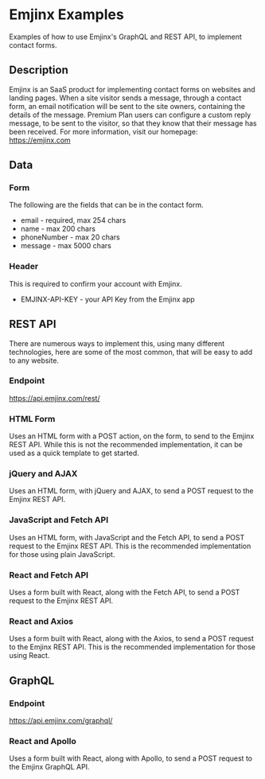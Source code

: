 # Emjinx Examples

Examples of how to use Emjinx's GraphQL and REST API, to implement contact forms.

## Description

Emjinx is an SaaS product for implementing contact forms on websites and landing pages. When a site visitor sends a message, through a contact form, an email notification will be sent to the site owners, containing the details of the message. Premium Plan users can configure a custom reply message, to be sent to the visitor, so that they know that their message has been received. For more information, visit our homepage: https://emjinx.com

## Data

### Form

The following are the fields that can be in the contact form.

- email - required, max 254 chars
- name - max 200 chars
- phoneNumber - max 20 chars
- message - max 5000 chars

### Header

This is required to confirm your account with Emjinx.

- EMJINX-API-KEY - your API Key from the Emjinx app

## REST API

There are numerous ways to implement this, using many different technologies, here are some of the most common, that will be easy to add to any website.

### Endpoint

https://api.emjinx.com/rest/

### HTML Form

Uses an HTML form with a POST action, on the form, to send to the Emjinx REST API. While this is not the recommended implementation, it can be used as a quick template to get started.

### jQuery and AJAX

Uses an HTML form, with jQuery and AJAX, to send a POST request to the Emjinx REST API.

### JavaScript and Fetch API

Uses an HTML form, with JavaScript and the Fetch API, to send a POST request to the Emjinx REST API. This is the recommended implementation for those using plain JavaScript.

### React and Fetch API

Uses a form built with React, along with the Fetch API, to send a POST request to the Emjinx REST API.

### React and Axios

Uses a form built with React, along with the Axios, to send a POST request to the Emjinx REST API. This is the recommended implementation for those using React.

## GraphQL

### Endpoint

https://api.emjinx.com/graphql/

### React and Apollo

Uses a form built with React, along with Apollo, to send a POST request to the Emjinx GraphQL API.
